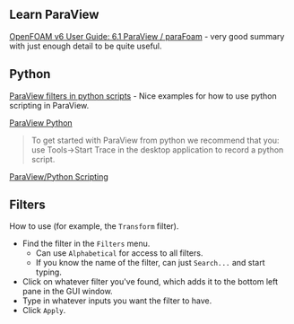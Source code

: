 ## Learn ParaView

[OpenFOAM v6 User Guide: 6.1 ParaView / paraFoam](https://cfd.direct/openfoam/user-guide/v6-paraview/#x30-2200006.1) - very good summary with just enough detail to be quite useful.


## Python

[ParaView filters in python scripts](https://colorsfordirectors.wordpress.com/2016/04/10/paraview-filters-in-python-scripts/) - Nice examples for how to use python scripting in ParaView.

[ParaView Python](https://www.paraview.org/python/)

>To get started with ParaView from python we recommend that you:
use Tools->Start Trace in the desktop application to record a python script.

[ParaView/Python Scripting](https://www.paraview.org/Wiki/ParaView/Python_Scripting)

## Filters

How to use (for example, the `Transform` filter).

- Find the filter in the `Filters` menu.
    - Can use `Alphabetical` for access to all filters.
    - If you know the name of the filter, can just `Search...` and start typing.
- Click on whatever filter you've found, which adds it to the bottom left pane in the GUI window.
- Type in whatever inputs you want the filter to have.
- Click `Apply`. 